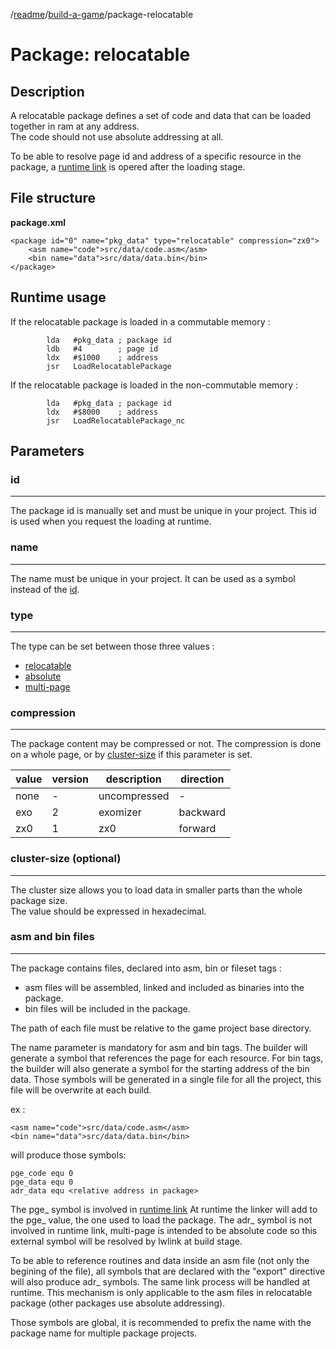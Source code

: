 /[readme]/[build-a-game]/package-relocatable

# Package: relocatable

## Description

A relocatable package defines a set of code and data that can be loaded together in ram at any address.  
The code should not use absolute addressing at all.

To be able to resolve page id and address of a specific resource in the package, a [runtime link][runtime-link] is opered after the loading stage.

## File structure

**package.xml**

    <package id="0" name="pkg_data" type="relocatable" compression="zx0">
        <asm name="code">src/data/code.asm</asm>
        <bin name="data">src/data/data.bin</bin>
    </package>

## Runtime usage

If the relocatable package is loaded in a commutable memory :

            lda   #pkg_data ; package id
            ldb   #4        ; page id
            ldx   #$1000    ; address
            jsr   LoadRelocatablePackage

If the relocatable package is loaded in the non-commutable memory :

            lda   #pkg_data ; package id
            ldx   #$8000    ; address
            jsr   LoadRelocatablePackage_nc

## Parameters
### id
---

The package id is manually set and must be unique in your project.
This id is used when you request the loading at runtime.

### name
---

The name must be unique in your project. It can be used as a symbol instead of the [id](#id).

### type
---

The type can be set between those three values :
- [relocatable][package-relocatable]
- [absolute][package-absolute]
- [multi-page][package-multi-page]

### compression
---
The package content may be compressed or not. The compression is done on a whole page, or by [cluster-size](#cluster-size) if this parameter is set.

value|version|description|direction
-|-|-|-
none|-|uncompressed|-
exo|2|exomizer|backward
zx0|1|zx0|forward

### cluster-size (optional)
---

The cluster size allows you to load data in smaller parts than the whole package size.  
The value should be expressed in hexadecimal.

### asm and bin files
----

The package contains files, declared into asm, bin or fileset tags :
- asm files will be assembled, linked and included as binaries into the package.
- bin files will be included in the package.

The path of each file must be relative to the game project base directory.  

The name parameter is mandatory for asm and bin tags. The builder will generate a symbol that references the page for each resource. For bin tags, the builder will also generate a symbol for the starting address of the bin data.
Those symbols will be generated in a single file for all the project, this file will be overwrite at each build.

ex :

    <asm name="code">src/data/code.asm</asm>
    <bin name="data">src/data/data.bin</bin>

will produce those symbols:

    pge_code equ 0
    pge_data equ 0
    adr_data equ <relative address in package>

The pge_ symbol is involved in [runtime link][runtime-link]
At runtime the linker will add to the pge_ value, the one used to load the package.
The adr_ symbol is not involved in runtime link, multi-page is intended to be absolute code so this external symbol will be resolved by lwlink at build stage.

To be able to reference routines and data inside an asm file (not only the begining of the file), all symbols that are declared with the "export" directive will also produce adr_ symbols. The same link process will be handled at runtime. This mechanism is only applicable to the asm files in relocatable package (other packages use absolute addressing).

Those symbols are global, it is recommended to prefix the name with the package name for multiple package projects.

[runtime-link]: build-a-game.md#runtime-linking
[package-relocatable]: package-relocatable.md
[package-absolute]: package-absolute.md
[package-multi-page]: package-multi-page.md

[readme]: ../readme.md
[build-a-game]: build-a-game.md